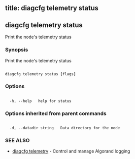 title: diagcfg telemetry status
---
## diagcfg telemetry status



Print the node's telemetry status



### Synopsis



Print the node's telemetry status



```

diagcfg telemetry status [flags]

```



### Options



```

  -h, --help   help for status

```



### Options inherited from parent commands



```

  -d, --datadir string   Data directory for the node

```



### SEE ALSO



* [diagcfg telemetry](../../telemetry/telemetry/)	 - Control and manage Algorand logging



